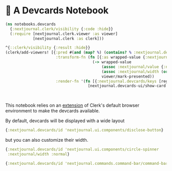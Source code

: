 # 📇 A Devcards Notebook
```clojure
(ns notebooks.devcards
  {:nextjournal.clerk/visibility {:code :hide}}
  (:require [nextjournal.clerk.viewer :as viewer]
            [nextjournal.clerk :as clerk]))

^{::clerk/visibility {:result :hide}}
(clerk/add-viewers! [{:pred #(and (map? %) (contains? % :nextjournal.devcards/id))
                      :transform-fn (fn [{:as wrapped-value {:nextjournal/keys [width] :nextjournal.devcards/keys [id]} :nextjournal/value}]
                                      (-> wrapped-value 
                                          (assoc :nextjournal/value {:nextjournal.devcards/registry-path [(namespace id) (name id)]})
                                          (assoc :nextjournal/width (or width :wide))
                                          viewer/mark-presented))
                      :render-fn '(fn [{:nextjournal.devcards/keys [registry-path]}]
                                    [nextjournal.devcards-ui/show-card (assoc (get-in @nextjournal.devcards/registry registry-path)
                                                                                      :nextjournal.devcards/title? false
                                                                                      :nextjournal.devcards/description? false)])}])
```
This notebook relies on an [extension](https://github.com/nextjournal/viewers/blob/main/examples/nextjournal/clerk_sci_env.cljs) of Clerk's default browser environment to make the devcards available.

By default, devcards will be displayed with a wide layout

```clojure
{:nextjournal.devcards/id 'nextjournal.ui.components/disclose-button}
```

but you can also customize their width.

```clojure
{:nextjournal.devcards/id 'nextjournal.ui.components/circle-spinner
 :nextjournal/width :normal}
```

```clojure
{:nextjournal.devcards/id 'nextjournal.commands.command-bar/command-bar-grid :nextjournal/width :full}
```
